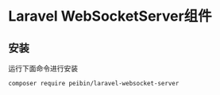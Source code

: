 Laravel WebSocketServer组件
=======

## 安装

运行下面命令进行安装

```sh
composer require peibin/laravel-websocket-server
```
